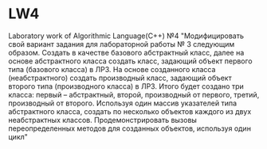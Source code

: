 # LW4
Laboratory work of Algorithmic Language(C++) №4
"Модифицировать свой вариант задания для лабораторной работы № 3 следующим образом. Создать в качестве базового абстрактный класс, далее на основе абстрактного класса создать класс, задающий объект первого типа (базового класса) в ЛР3. На основе созданного класса (неабстрактного) создать производный класс, задающий объект второго типа (производного класса) в ЛР3. Итого будет создано три класса: первый – абстрактный, второй, производный от первого, третий, производный от второго. Используя один массив указателей типа абстрактного класса, создать по несколько объектов каждого из двух неабстрактных классов. Продемонстрировать вызовы переопределенных методов для созданных объектов, используя один цикл"
